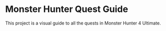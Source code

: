 Monster Hunter Quest Guide
================

This project is a visual guide to all the quests in Monster Hunter 4 Ultimate.
